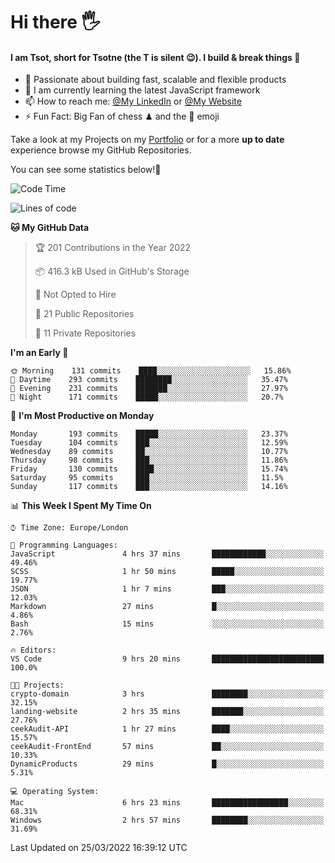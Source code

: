 # Hi there :raised_hand_with_fingers_splayed:
#### I am Tsot, short for Tsotne (the T is silent :wink:). I build & break things :space_invader:
- :telescope: Passionate about building fast, scalable and flexible products
- :seedling: I am currently learning the latest JavaScript framework 
- :mailbox: How to reach me: [@My LinkedIn](https://www.linkedin.com/in/tsotne-gvadzabia/) or [@My Website](https://tsotne.co.uk/contact)
- :zap: Fun Fact: Big Fan of chess ♟ and the 👾 emoji

Take a look at my Projects on my [Portfolio](https://tsotne.co.uk/) or for a more **up to date** experience browse my GitHub Repositories.

You can see some statistics below!:space_invader:
<!--START_SECTION:waka-->
![Code Time](http://img.shields.io/badge/Code%20Time-590%20hrs%2031%20mins-blue)

![Lines of code](https://img.shields.io/badge/From%20Hello%20World%20I%27ve%20Written-2%20Million%20lines%20of%20code-blue)

**🐱 My GitHub Data** 

> 🏆 201 Contributions in the Year 2022
 > 
> 📦 416.3 kB Used in GitHub's Storage 
 > 
> 🚫 Not Opted to Hire
 > 
> 📜 21 Public Repositories 
 > 
> 🔑 11 Private Repositories  
 > 
**I'm an Early 🐤** 

```text
🌞 Morning    131 commits    ████░░░░░░░░░░░░░░░░░░░░░   15.86% 
🌆 Daytime    293 commits    ████████░░░░░░░░░░░░░░░░░   35.47% 
🌃 Evening    231 commits    ███████░░░░░░░░░░░░░░░░░░   27.97% 
🌙 Night      171 commits    █████░░░░░░░░░░░░░░░░░░░░   20.7%

```
📅 **I'm Most Productive on Monday** 

```text
Monday       193 commits    █████░░░░░░░░░░░░░░░░░░░░   23.37% 
Tuesday      104 commits    ███░░░░░░░░░░░░░░░░░░░░░░   12.59% 
Wednesday    89 commits     ██░░░░░░░░░░░░░░░░░░░░░░░   10.77% 
Thursday     98 commits     ███░░░░░░░░░░░░░░░░░░░░░░   11.86% 
Friday       130 commits    ████░░░░░░░░░░░░░░░░░░░░░   15.74% 
Saturday     95 commits     ███░░░░░░░░░░░░░░░░░░░░░░   11.5% 
Sunday       117 commits    ███░░░░░░░░░░░░░░░░░░░░░░   14.16%

```


📊 **This Week I Spent My Time On** 

```text
⌚︎ Time Zone: Europe/London

💬 Programming Languages: 
JavaScript               4 hrs 37 mins       ████████████░░░░░░░░░░░░░   49.46% 
SCSS                     1 hr 50 mins        █████░░░░░░░░░░░░░░░░░░░░   19.77% 
JSON                     1 hr 7 mins         ███░░░░░░░░░░░░░░░░░░░░░░   12.03% 
Markdown                 27 mins             █░░░░░░░░░░░░░░░░░░░░░░░░   4.86% 
Bash                     15 mins             ░░░░░░░░░░░░░░░░░░░░░░░░░   2.76%

🔥 Editors: 
VS Code                  9 hrs 20 mins       █████████████████████████   100.0%

🐱‍💻 Projects: 
crypto-domain            3 hrs               ████████░░░░░░░░░░░░░░░░░   32.15% 
landing-website          2 hrs 35 mins       ███████░░░░░░░░░░░░░░░░░░   27.76% 
ceekAudit-API            1 hr 27 mins        ████░░░░░░░░░░░░░░░░░░░░░   15.57% 
ceekAudit-FrontEnd       57 mins             ██░░░░░░░░░░░░░░░░░░░░░░░   10.33% 
DynamicProducts          29 mins             █░░░░░░░░░░░░░░░░░░░░░░░░   5.31%

💻 Operating System: 
Mac                      6 hrs 23 mins       █████████████████░░░░░░░░   68.31% 
Windows                  2 hrs 57 mins       ████████░░░░░░░░░░░░░░░░░   31.69%

```


 Last Updated on 25/03/2022 16:39:12 UTC
<!--END_SECTION:waka-->
